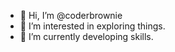 - 👋 Hi, I’m @coderbrownie
- 👀 I’m interested in exploring things.
- 🌱 I’m currently developing skills.

<!---
coderbrownie/coderbrownie is a ✨ special ✨ repository because its `README.md` (this file) appears on your GitHub profile.
You can click the Preview link to take a look at your changes.
--->

